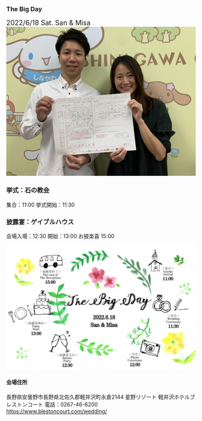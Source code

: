 ### The Big Day

<span style="font-size:18px">
2022/6/18 Sat.
San & Misa
</span>

<img src="sanmisa.png">

### 挙式：石の教会

集合：11:00
挙式開始：11:30 

### 披露宴：ゲイブルハウス

会場入場：12:30
開始：13:00
お披楽喜 15:00

<img src="timeline.png">

#### 会場住所

長野県安曇野市長野県北佐久郡軽井沢町永倉2144 星野リゾート 軽井沢ホテルブレストンコート
電話：0267-46-6200
https://www.blestoncourt.com/wedding/